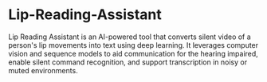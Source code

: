 # Lip-Reading-Assistant
Lip Reading Assistant is an AI-powered tool that converts silent video of a person's lip movements into text using deep learning. It leverages computer vision and sequence models to aid communication for the hearing impaired, enable silent command recognition, and support transcription in noisy or muted environments.
